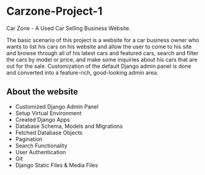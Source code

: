 # Carzone-Project-1

Car Zone - A Used Car Selling Business Website. 

The basic scenario of this project is a website for a car business owner who wants to list his cars on his website and allow the user to come to his site and browse through all of his latest cars and featured cars, search and filter the cars by model or price, and make some inquiries about his cars that are out for the sale. Customization of the default Django admin panel is done and converted into a feature-rich, good-looking admin area.

## About the website

- Customized Django Admin Panel
- Setup Virtual Environment
- Created Django Apps
- Database Schema, Models and Migrations
- Fetched Database Objects
- Pagination
- Search Functionality
- User Authentication
- Git
- Django Static Files & Media Files
